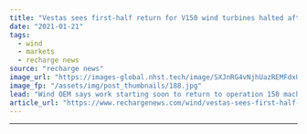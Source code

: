 ```yaml
---
title: "Vestas sees first-half return for V150 wind turbines halted after collapse"
date: "2021-01-21"
tags: 
  - wind
  - markets
  - recharge news
source: "recharge news"
image_url: "https://images-global.nhst.tech/image/SXJnRG4vNjhUazREMFdxUUsxdUV3QktiWW91YWcvWnlWMnk5aGtvNW45ND0=/nhst/binary/d3d62befb1e7ab0bcdab6da54c9063e6"
image_fp: "/assets/img/post_thumbnails/188.jpg"
lead: "Wind OEM says work starting soon to return to operation 150 machines taken out of service following Sweden incident"
article_url: "https://www.rechargenews.com/wind/vestas-sees-first-half-return-for-v150-wind-turbines-halted-after-collapse/2-1-949414"
---
```


---
